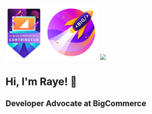<img src="https://github.com/RayeEThompson/RayeEThompson/blob/main/images/Dev-Sticker-Contributor.png?raw=true" width="100" >
<img src="https://github.com/RayeEThompson/RayeEThompson/blob/main/images/Dev-Sticker-Rocket.png?raw=true" width="150" >
<img src="https://github.com/RayeEThompson/RayeEThompson/blob/main/images/Dev-Shirt-Artwork.png?raw=true" width="150" >

# Hi, I'm Raye! 👋
## Developer Advocate at BigCommerce

<!--
**RayeEThompson/RayeEThompson** is a ✨ _special_ ✨ repository because its `README.md` (this file) appears on your GitHub profile.

Here are some ideas to get you started:

- 🔭 I’m currently working on ...
- 🌱 I’m currently learning ...
- 👯 I’m looking to collaborate on ...
- 🤔 I’m looking for help with ...
- 💬 Ask me about ...
- 📫 How to reach me: ...
- 😄 Pronouns: ...
- ⚡ Fun fact: ...
-->
